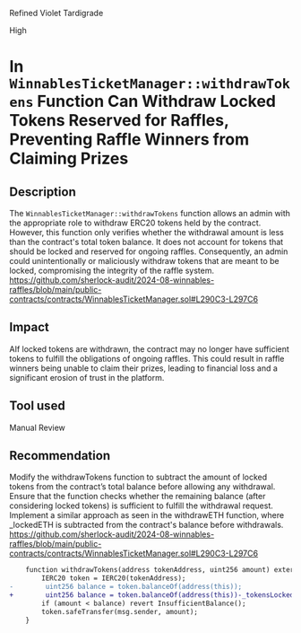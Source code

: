Refined Violet Tardigrade

High

# In `WinnablesTicketManager::withdrawTokens`  Function Can Withdraw Locked Tokens Reserved for Raffles, Preventing Raffle Winners from Claiming Prizes

## Description

The `WinnablesTicketManager::withdrawTokens`  function allows an admin with the appropriate role to withdraw ERC20 tokens held by the contract. However, this function only verifies whether the withdrawal amount is less than the contract's total token balance. It does not account for tokens that should be locked and reserved for ongoing raffles. Consequently, an admin could unintentionally or maliciously withdraw tokens that are meant to be locked, compromising the integrity of the raffle system.
https://github.com/sherlock-audit/2024-08-winnables-raffles/blob/main/public-contracts/contracts/WinnablesTicketManager.sol#L290C3-L297C6

## Impact

AIf locked tokens are withdrawn, the contract may no longer have sufficient tokens to fulfill the obligations of ongoing raffles. This could result in raffle winners being unable to claim their prizes, leading to financial loss and a significant erosion of trust in the platform.

## Tool used
Manual Review

## Recommendation

Modify the withdrawTokens function to subtract the amount of locked tokens from the contract’s total balance before allowing any withdrawal. Ensure that the function checks whether the remaining balance (after considering locked tokens) is sufficient to fulfill the withdrawal request. Implement a similar approach as seen in the withdrawETH function, where _lockedETH is subtracted from the contract's balance before withdrawals.
https://github.com/sherlock-audit/2024-08-winnables-raffles/blob/main/public-contracts/contracts/WinnablesTicketManager.sol#L290C3-L297C6

```diff
    function withdrawTokens(address tokenAddress, uint256 amount) external onlyRole(0) {
        IERC20 token = IERC20(tokenAddress);
-        uint256 balance = token.balanceOf(address(this));
+        uint256 balance = token.balanceOf(address(this))-_tokensLocked[token];
        if (amount < balance) revert InsufficientBalance();
        token.safeTransfer(msg.sender, amount);
    }
```


